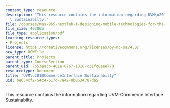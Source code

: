 ```yaml
---
content_type: resource
description: "This resource contains the information regarding UVM\u2010Commerce Interface\
  \ Sustainabilty."
file: /courses/mas-965-nextlab-i-designing-mobile-technologies-for-the-next-billion-users-fall-2008/be654cf254c4617d7a420b0634787da5_MITMAS_965F08_mcomm_m4.pdf
file_size: 402065
file_type: application/pdf
learning_resource_types:
- Projects
license: https://creativecommons.org/licenses/by-nc-sa/4.0/
ocw_type: OCWFile
parent_title: Projects
parent_type: CourseSection
parent_uid: 7b53ea3b-401e-0767-1816-c31fc0eee770
resourcetype: Document
title: "UVM\u2010CommerceInterface Sustainabilty"
uid: be654cf2-54c4-617d-7a42-0b0634787da5
---
```

This resource contains the information regarding UVM‐Commerce Interface Sustainabilty.